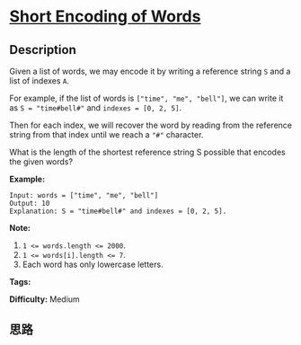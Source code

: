 # [Short Encoding of Words][title]

## Description

Given a list of words, we may encode it by writing a reference string `S` and
a list of indexes `A`.

For example, if the list of words is `["time", "me", "bell"]`, we can write it
as `S = "time#bell#"` and `indexes = [0, 2, 5]`.

Then for each index, we will recover the word by reading from the reference
string from that index until we reach a `"#"` character.

What is the length of the shortest reference string S possible that encodes
the given words?

**Example:**
            Input: words = ["time", "me", "bell"]    Output: 10    Explanation: S = "time#bell#" and indexes = [0, 2, 5].    



**Note:**

  1. `1 <= words.length <= 2000`.
  2. `1 <= words[i].length <= 7`.
  3. Each word has only lowercase letters.


**Tags:** 

**Difficulty:** Medium

## 思路

[title]: https://leetcode.com/problems/short-encoding-of-words

